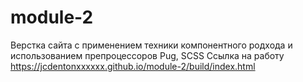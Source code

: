 # module-2
Верстка сайта с применением техники компонентного родхода и использованием препроцессоров Pug, SCSS
Ссылка на работу https://jcdentonxxxxxx.github.io/module-2/build/index.html
